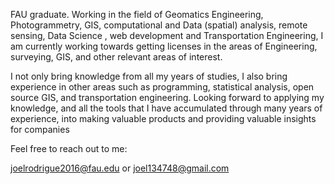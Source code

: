 FAU graduate. Working in the field of Geomatics Engineering, Photogrammetry, GIS, computational and Data (spatial) analysis, remote sensing, Data Science ,
web development and Transportation Engineering, I am currently working towards getting licenses in the areas of Engineering, surveying, GIS, 
and other relevant areas of interest.

I not only bring knowledge from all my years of studies, I also bring experience in other areas such as programming, statistical analysis, open source GIS,
and transportation engineering. Looking forward to applying my knowledge, and all the tools that I have accumulated through many years of experience, into making valuable
products and providing valuable insights for companies 

Feel free to reach out to me:

joelrodrigue2016@fau.edu  or joel134748@gmail.com
<!---
joelrodrigue2016/joelrodrigue2016 is a ✨ special ✨ repository because its `README.md` (this file) appears on your GitHub profile.
You can click the Preview link to take a look at your changes.
--->
